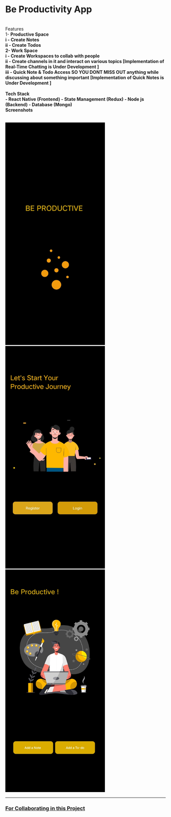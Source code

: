 # Be Productivity App
<br>
Features<br>
1- <b>Productive Space<b><br>
  i  - Create Notes <br>
  ii - Create Todos <br>
2- Work Space <br>
  i   - Create Workspaces to collab with people  <br> 
  ii  - Create channels in it and interact on various topics [Implementation of Real-Time Chatting is Under Development ]  <br>
  iii - Quick Note & Todo Access SO YOU DONT MISS OUT anything while discussing about something important [Implementation of Quick Notes is Under Development ] <br>
<br>
Tech Stack <br>
  - React Native (Frontend)
  - State Management (Redux)
  - Node js (Backend)
  - Database (Mongo)
<br>
Screenshots <br>
<br>
<p float="left">
  <img src="./screenshots/Splash.jpg" height="700" />
  <img src="./screenshots/OnBoard.jpg" height="700" />
  <img src="./screenshots/Home.jpg" height="700" />
</p>
<hr>
<h3><a href="">For Collaborating in this Project </a></h3>
